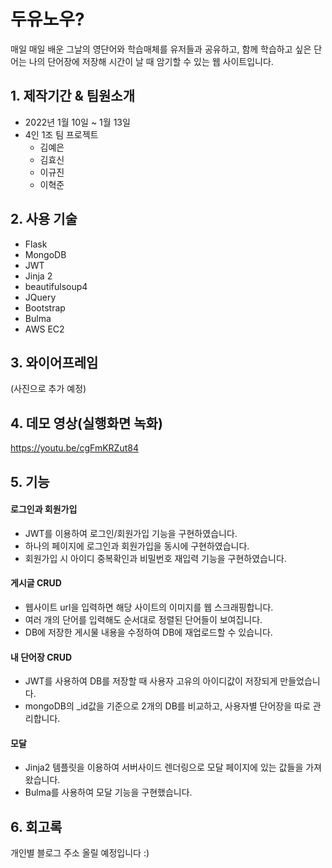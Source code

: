 # 두유노우?
매일 매일 배운 그날의 영단어와 학습매체를 유저들과 공유하고, 함께 학습하고 싶은 단어는 나의 단어장에 저장해 시간이 날 때 암기할 수 있는 웹 사이트입니다.

## 1. 제작기간 & 팀원소개
- 2022년 1월 10일 ~ 1월 13일
- 4인 1조 팀 프로젝트
  - 김예은
  - 김효신
  - 이규진
  - 이혁준
 
## 2. 사용 기술
- Flask
- MongoDB
- JWT
- Jinja 2
- beautifulsoup4
- JQuery
- Bootstrap
- Bulma
- AWS EC2

## 3. 와이어프레임
(사진으로 추가 예정)

## 4. 데모 영상(실행화면 녹화)
https://youtu.be/cgFmKRZut84

## 5. 기능
#### 로그인과 회원가입
 - JWT를 이용하여 로그인/회원가입 기능을 구현하였습니다.
 - 하나의 페이지에 로그인과 회원가입을 동시에 구현하였습니다.
 - 회원가입 시 아이디 중복확인과 비밀번호 재입력 기능을 구현하였습니다.

#### 게시글 CRUD
 - 웹사이트 url을 입력하면 해당 사이트의 이미지를 웹 스크래핑합니다.
 - 여러 개의 단어를 입력해도 순서대로 정렬된 단어들이 보여집니다.
 - DB에 저장한 게시물 내용을 수정하여 DB에 재업로드할 수 있습니다.

#### 내 단어장 CRUD
 - JWT를 사용하여 DB를 저장할 때 사용자 고유의 아이디값이 저장되게 만들었습니다.
 - mongoDB의 _id값을 기준으로 2개의 DB를 비교하고, 사용자별 단어장을 따로 관리합니다.

#### 모달
 - Jinja2 템플릿을 이용하여 서버사이드 렌더링으로 모달 페이지에 있는 값들을 가져왔습니다.
 - Bulma를 사용하여 모달 기능을 구현했습니다.

## 6. 회고록
개인별 블로그 주소 올릴 예정입니다 :)
